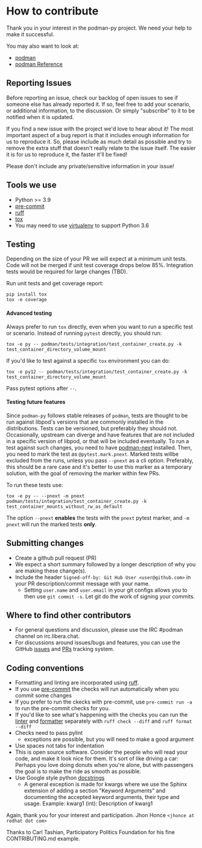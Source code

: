 # How to contribute

Thank you in your interest in the podman-py project.  We need your help to make
it successful.

You may also want to look at:

- [podman](https://github.com/containers/podman)
- [podman Reference](https://podman.readthedocs.io/en/latest/Reference.html)

## Reporting Issues

Before reporting an issue, check our backlog of open issues to see if someone
else has already reported it. If so, feel free to add your scenario, or
additional information, to the discussion. Or simply "subscribe" to it to be
notified when it is updated.

If you find a new issue with the project we'd love to hear about it! The most
important aspect of a bug report is that it includes enough information for us
to reproduce it. So, please include as much detail as possible and try to
remove the extra stuff that doesn't really relate to the issue itself. The
easier it is for us to reproduce it, the faster it'll be fixed!

Please don't include any private/sensitive information in your issue!

## Tools we use

- Python >= 3.9
- [pre-commit](https://pre-commit.com/)
- [ruff](https://docs.astral.sh/ruff/)
- [tox](https://tox.readthedocs.io/en/latest/)
- You may need to use [virtualenv](https://virtualenv.pypa.io/en/latest/) to
  support Python 3.6

## Testing

Depending on the size of your PR we will expect at a minimum unit tests.
Code will not be merged if unit test coverage drops below 85%.
Integration tests would be required for large changes (TBD).

Run unit tests and get coverage report:

```
pip install tox
tox -e coverage
```

#### Advanced testing

Always prefer to run `tox` directly, even when you want to run a specific test or scenario.
Instead of running `pytest` directly, you should run:

```
tox -e py -- podman/tests/integration/test_container_create.py -k test_container_directory_volume_mount
```

If you'd like to test against a specific `tox` environment you can do:

```
tox -e py12 -- podman/tests/integration/test_container_create.py -k test_container_directory_volume_mount
```

Pass pytest options after `--`.

#### Testing future features

Since `podman-py` follows stable releases of `podman`, tests are thought to be run against
libpod's versions that are commonly installed in the distributions. Tests can be versioned,
but preferably they should not. Occasionally, upstream can diverge and have features that
are not included in a specific version of libpod, or that will be included eventually.
To run a test against such changes, you need to have
[podman-next](https://copr.fedorainfracloud.org/coprs/rhcontainerbot/podman-next) installed.
Then, you need to mark the test as `@pytest.mark.pnext`. Marked tests willbe excluded from the
runs, unless you pass `--pnext` as a cli option.
Preferably, this should be a rare case and it's better to use this marker as a temporary solution,
with the goal of removing the marker within few PRs.

To run these tests use:

```
tox -e py -- --pnext -m pnext podman/tests/integration/test_container_create.py -k test_container_mounts_without_rw_as_default
```

The option `--pnext` **enables** the tests with the `pnext` pytest marker, and `-m pnext` will run
the marked tests **only**.

## Submitting changes

- Create a github pull request (PR)
- We expect a short summary followed by a longer description of why you are
  making these change(s).
- Include the header `Signed-off-by: Git Hub User <user@github.com>` in your PR
  description/commit message with your name.
  - Setting `user.name` and `user.email` in your git configs allows you to then
    use `git commit -s`. Let git do the work of signing your commits.

## Where to find other contributors

- For general questions and discussion, please use the IRC #podman channel on
  irc.libera.chat.
- For discussions around issues/bugs and features, you can use the
  GitHub [issues](https://github.com/containers/podman-py/issues) and
  [PRs](https://github.com/containers/podman-py/pulls) tracking system.

## Coding conventions

- Formatting and linting are incorporated using [ruff](https://docs.astral.sh/ruff/).
- If you use [pre-commit](https://pre-commit.com/) the checks will run automatically when you commit some changes
- If you prefer to run the ckecks with pre-commit, use `pre-commit run -a` to run the pre-commit checks for you.
- If you'd like to see what's happening with the checks you can run the [linter](https://docs.astral.sh/ruff/linter/)
  and [formatter](https://docs.astral.sh/ruff/formatter/) separately with `ruff check --diff` and `ruff format --diff`
- Checks need to pass pylint
  - exceptions are possible, but you will need to make a good argument
- Use spaces not tabs for indentation
- This is open source software. Consider the people who will read your code,
  and make it look nice for them. It's sort of like driving a car: Perhaps
  you love doing donuts when you're alone, but with passengers the goal is to
  make the ride as smooth as possible.
- Use Google style python [docstrings](https://google.github.io/styleguide/pyguide.html#38-comments-and-docstrings)
  - A general exception is made for kwargs where we use the Sphinx extension of adding a section
      "Keyword Arguments" and documenting the accepted keyword arguments, their type and usage.
      Example: kwarg1 (int): Description of kwarg1

Again, thank you for your interest and participation.
Jhon Honce `<jhonce at redhat dot com>`

Thanks to Carl Tashian, Participatory Politics Foundation for his fine
CONTRIBUTING.md example.
